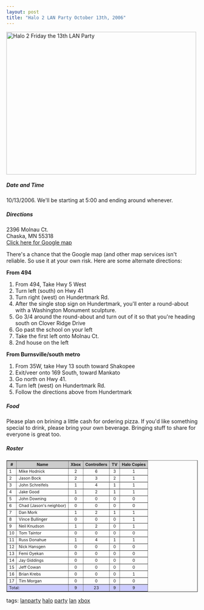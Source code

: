```yaml
---
layout: post
title: "Halo 2 LAN Party October 13th, 2006"
---
```


<p><a title="Photo Sharing" href="http://www.flickr.com/photos/kindohm/249709764/" target="_blank"><img height="375" alt="Halo 2 Friday the 13th LAN Party" src="http://static.flickr.com/96/249709764_28f6b63473.jpg" width="500" border="0" /></a></p>
<h5>Date and Time</h5> 
<p>10/13/2006. We'll be starting at 5:00 and ending around whenever. </p>
<h5>Directions</h5> 
<p>2396 Molnau Ct.<br />Chaska, MN 55318<br /><a href="http://maps.google.com/maps?f=d&amp;hl=en&amp;saddr=Bloomington,+MN&amp;daddr=2396+Molnau+Ct,+Chaska,+MN+55318&amp;ie=UTF8&amp;t=h&amp;om=1&amp;z=12&amp;ll=44.841264,-93.448677&amp;spn=0.178926,0.456619" target="_blank">Click here for Google map</a></p>
<p>There's a chance that the Google map (and other map services isn't reliable. So use it at your own risk. Here are some alternate directions:</p>
<p><strong>From 494</strong></p>
<ol> 
<li>From 494, Take Hwy 5 West  </li>
<li>Turn left (south) on Hwy 41  </li>
<li>Turn right (west) on Hundertmark Rd.  </li>
<li>After the single stop sign on Hundertmark, you'll enter a round-about with a Washington Monument sculpture.  </li>
<li>Go 3/4 around the round-about and turn out of it so that you're heading south on Clover Ridge Drive  </li>
<li>Go past the school on your left  </li>
<li>Take the first left onto Molnau Ct.  </li>
<li>2nd house on the left </li>
</ol>
<p><strong>From Burnsville/south metro</strong></p>
<ol> 
<li>From 35W, take Hwy 13 south toward Shakopee  </li>
<li>Exit/veer onto 169 South, toward Mankato  </li>
<li>Go north on Hwy 41.  </li>
<li>Turn left (west) on Hundertmark Rd.  </li>
<li>Follow the directions above from Hundertmark </li>
</ol> 
<h5>Food</h5> 
<p>Please plan on brining a little cash for ordering pizza. If you'd like something special to drink, please bring your own beverage.  Bringing stuff to share for everyone is great too.</p>
<h5>Roster</h5> 
<table class="listTable" style="FONT-SIZE: 8pt" cellspacing="0" cellpadding="2" border="1"> <tbody> 
<tr style="BACKGROUND-COLOR: #cccccc"> <th>#</th> <th>Name</th> <th>Xbox</th> <th>Controllers</th> <th>TV</th> <th>Halo Copies</th></tr> 
<tr> 
<td class="listRow" valign="top">1</td> 
<td class="listRow" valign="top">Mike Hodnick</td> 
<td class="listRow" valign="top" align="middle">2</td> 
<td class="listRow" valign="top" align="middle">6</td> 
<td class="listRow" valign="top" align="middle">3</td> 
<td class="listRow" valign="top" align="middle">1</td></tr> 
<tr> 
<td class="listRow" valign="top">2</td> 
<td class="listRow" valign="top">Jason Bock</td> 
<td class="listRow" valign="top" align="middle">2</td> 
<td class="listRow" valign="top" align="middle">3</td> 
<td class="listRow" valign="top" align="middle">2</td> 
<td class="listRow" valign="top" align="middle">1</td></tr> 
<tr> 
<td class="listRow" valign="top">3</td> 
<td class="listRow" valign="top">John Schreifels</td> 
<td class="listRow" valign="top" align="middle">1</td> 
<td class="listRow" valign="top" align="middle">4</td> 
<td class="listRow" valign="top" align="middle">1</td> 
<td class="listRow" valign="top" align="middle">1</td></tr> 
<tr> 
<td class="listRow" valign="top">4</td> 
<td class="listRow" valign="top">Jake Good</td> 
<td class="listRow" valign="top" align="middle">1</td> 
<td class="listRow" valign="top" align="middle">2</td> 
<td class="listRow" valign="top" align="middle">1</td> 
<td class="listRow" valign="top" align="middle">1</td></tr> 
<tr> 
<td class="listRow" valign="top">5</td> 
<td class="listRow" valign="top">John Downing</td> 
<td class="listRow" valign="top" align="middle">0</td> 
<td class="listRow" valign="top" align="middle">0</td> 
<td class="listRow" valign="top" align="middle">0</td> 
<td class="listRow" valign="top" align="middle">0</td></tr> 
<tr> 
<td class="listRow" valign="top">6</td> 
<td class="listRow" valign="top">Chad (Jason's neighbor)</td> 
<td class="listRow" valign="top" align="middle">0</td> 
<td class="listRow" valign="top" align="middle">0</td> 
<td class="listRow" valign="top" align="middle">0</td> 
<td class="listRow" valign="top" align="middle">0</td></tr> 
<tr> 
<td class="listRow" valign="top">7</td> 
<td class="listRow" valign="top">Dan Mork</td> 
<td class="listRow" valign="top" align="middle">1</td> 
<td class="listRow" valign="top" align="middle">2</td> 
<td class="listRow" valign="top" align="middle">1</td> 
<td class="listRow" valign="top" align="middle">1</td></tr> 
<tr> 
<td class="listRow" valign="top">8</td> 
<td class="listRow" valign="top">Vince Bullinger</td> 
<td class="listRow" valign="top" align="middle">0</td> 
<td class="listRow" valign="top" align="middle">0</td> 
<td class="listRow" valign="top" align="middle">0</td> 
<td class="listRow" valign="top" align="middle">1</td></tr> 
<tr> 
<td class="listRow" valign="top">9</td> 
<td class="listRow" valign="top">Neil Knudson</td> 
<td class="listRow" valign="top" align="middle">1</td> 
<td class="listRow" valign="top" align="middle">2</td> 
<td class="listRow" valign="top" align="middle">0</td> 
<td class="listRow" valign="top" align="middle">1</td></tr> 
<tr> 
<td class="listRow" valign="top">10</td> 
<td class="listRow" valign="top">Tom Taintor</td> 
<td class="listRow" valign="top" align="middle">0</td> 
<td class="listRow" valign="top" align="middle">0</td> 
<td class="listRow" valign="top" align="middle">0</td> 
<td class="listRow" valign="top" align="middle">0</td></tr> 
<tr> 
<td class="listRow" valign="top">11</td> 
<td class="listRow" valign="top">Russ Donahue</td> 
<td class="listRow" valign="top" align="middle">1</td> 
<td class="listRow" valign="top" align="middle">4</td> 
<td class="listRow" valign="top" align="middle">1</td> 
<td class="listRow" valign="top" align="middle">1</td></tr> 
<tr> 
<td class="listRow" valign="top">12</td> 
<td class="listRow" valign="top">Nick Hansgen</td> 
<td class="listRow" valign="top" align="middle">0</td> 
<td class="listRow" valign="top" align="middle">0</td> 
<td class="listRow" valign="top" align="middle">0</td> 
<td class="listRow" valign="top" align="middle">0</td></tr> 
<tr> 
<td class="listRow" valign="top">13</td> 
<td class="listRow" valign="top">Femi Oyekan</td> 
<td class="listRow" valign="top" align="middle">0</td> 
<td class="listRow" valign="top" align="middle">0</td> 
<td class="listRow" valign="top" align="middle">0</td> 
<td class="listRow" valign="top" align="middle">0</td></tr> 
<tr> 
<td class="listRow" valign="top">14</td> 
<td class="listRow" valign="top">Jay Giddings</td> 
<td class="listRow" valign="top" align="middle">0</td> 
<td class="listRow" valign="top" align="middle">0</td> 
<td class="listRow" valign="top" align="middle">0</td> 
<td class="listRow" valign="top" align="middle">0</td></tr> 
<tr> 
<td class="listRow" valign="top">15</td> 
<td class="listRow" valign="top">Jeff Cowan</td> 
<td class="listRow" valign="top" align="middle">0</td> 
<td class="listRow" valign="top" align="middle">0</td> 
<td class="listRow" valign="top" align="middle">0</td> 
<td class="listRow" valign="top" align="middle">0</td></tr> 
<tr> 
<td class="listRow" valign="top">16</td> 
<td class="listRow" valign="top">Brian Krebs</td> 
<td class="listRow" valign="top" align="middle">0</td> 
<td class="listRow" valign="top" align="middle">0</td> 
<td class="listRow" valign="top" align="middle">0</td> 
<td class="listRow" valign="top" align="middle">1</td></tr> 
<tr> 
<td class="listRow" valign="top">17</td> 
<td class="listRow" valign="top">Tim Morgan</td> 
<td class="listRow" valign="top" align="middle">0</td> 
<td class="listRow" valign="top" align="middle">0</td> 
<td class="listRow" valign="top" align="middle">0</td> 
<td class="listRow" valign="top" align="middle">0</td></tr> 
<tr style="BACKGROUND-COLOR: #ccccff"> 
<td class="listRowFooter" valign="top" colspan="2">Total:</td> 
<td class="listRowFooter" valign="top" align="middle">9</td> 
<td class="listRowFooter" valign="top" align="middle">23</td> 
<td class="listRowFooter" valign="top" align="middle">9</td> 
<td class="listRowFooter" valign="top" align="middle">9</td></tr></tbody></table> 
<p> </p>
<p class="tags">tags: <a href="http://technorati.com/tag/lanparty" target="_blank" rel="tag">lanparty</a> <a href="http://technorati.com/tag/halo" target="_blank" rel="tag">halo</a> <a href="http://technorati.com/tag/party" target="_blank" rel="tag">party</a> <a href="http://technorati.com/tag/lan" target="_blank" rel="tag">lan</a> <a href="http://technorati.com/tag/xbox" target="_blank" rel="tag">xbox</a>  </p>
 
